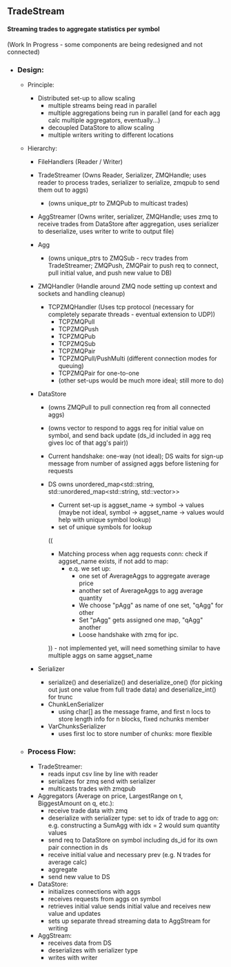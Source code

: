 ## TradeStream
#### Streaming trades to aggregate statistics per symbol

(Work In Progress - some components are being redesigned and not connected)

- ### Design:
  - Principle:
    - Distributed set-up to allow scaling
      - multiple streams being read in parallel
      - multiple aggregations being run in parallel (and for each agg calc multiple aggregators, eventually...)
      - decoupled DataStore to allow scaling
      - multiple writers writing to different locations
  
  - Hierarchy:
    - FileHandlers (Reader / Writer)
    - TradeStreamer (Owns Reader, Serializer, ZMQHandle; uses reader to process trades, serializer to serialize, zmqpub to send them out to aggs)
      - (owns unique_ptr to ZMQPub to multicast trades)
    - AggStreamer (Owns writer, serializer, ZMQHandle; uses zmq to receive trades from DataStore after aggregation, uses serializer to deserialize, uses writer to write to output file)
    - Agg
      - (owns unique_ptrs to ZMQSub - recv trades from TradeStreamer; ZMQPush, ZMQPair to push req to connect, pull initial value, and push new value to DB)
    - ZMQHandler (Handle around ZMQ node setting up context and sockets and handling cleanup)
      - TCPZMQHandler (Uses tcp protocol (necessary for completely separate threads - eventual extension to UDP))
        - TCPZMQPull
        - TCPZMQPush
        - TCPZMQPub
        - TCPZMQSub
        - TCPZMQPair
        - TCPZMQPull/PushMulti (different connection modes for queuing)
        - TCPZMQPair for one-to-one
        - (other set-ups would be much more ideal; still more to do)
    - DataStore
      - (owns ZMQPull to pull connection req from all connected aggs)
      - (owns vector<ZMQPair> to respond to aggs req for initial value on symbol, and send back update (ds_id included in agg req gives loc of that agg's pair))
      - Current handshake: one-way (not ideal); DS waits for sign-up message from number of assigned aggs before listening for requests
      - DS owns unordered_map<std::string, std::unordered_map<std::string, std::vector<long double>>>
        - Current set-up is aggset_name -> symbol -> values (maybe not ideal, symbol -> aggset_name -> values would help with unique symbol lookup)
        - set of unique symbols for lookup
        
        ((
        
        - Matching process when agg requests conn: check if aggset_name exists, if not add to map:
          - e.q. we set up:
            - one set of AverageAggs to aggregate average price
            - another set of AverageAggs to agg average quantity
            - We choose "pAgg" as name of one set, "qAgg" for other
            - Set "pAgg" gets assigned one map, "qAgg" another
            - Loose handshake with zmq for ipc.
            
        )) - not implemented yet, will need something similar to have multiple aggs on same aggset_name
        
    - Serializer
      - serialize() and deserialize() and deserialize_one() (for picking out just one value from full trade data) and deserialize_int() for trunc
      - ChunkLenSerializer
        - using char[] as the message frame, and first n locs to store length info for n blocks, fixed nchunks member
      - VarChunksSerializer
        - uses first loc to store number of chunks: more flexible

  - ### Process Flow:
    - TradeStreamer:
      - reads input csv line by line with reader
      - serializes for zmq send with serializer
      - multicasts trades with zmqpub
    - Aggregators (Average on price, LargestRange on t, BiggestAmount on q, etc.):
      - receive trade data with zmq
      - deserialize with serializer type: set to idx of trade to agg on: e.g. constructing a SumAgg with idx = 2 would sum quantity values
      - send req to DataStore on symbol including ds_id for its own pair connection in ds
      - receive initial value and necessary prev (e.g. N trades for average calc)
      - aggregate
      - send new value to DS
    - DataStore:
      - initializes connections with aggs
      - receives requests from aggs on symbol
      - retrieves initial value sends initial value and receives new value and updates
      - sets up separate thread streaming data to AggStream for writing
    - AggStream:
      - receives data from DS
      - deserializes with serializer type
      - writes with writer


                
